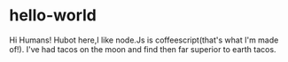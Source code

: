 # hello-world

Hi Humans!
Hubot here,I like node.Js is coffeescript(that's what I'm made of!).
I've had tacos on the moon and find then far superior to earth tacos.

